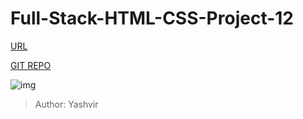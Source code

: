 # Full-Stack-HTML-CSS-Project-12

[URL](https://yashvir-htmlcss-project12.vercel.app)

[GIT REPO](https://github.com/SveerPal/Full-Stack-HTML-CSS-Project-12)

![img](https://yashvir-htmlcss-project12.vercel.app/screenshot.png)

>Author: Yashvir
